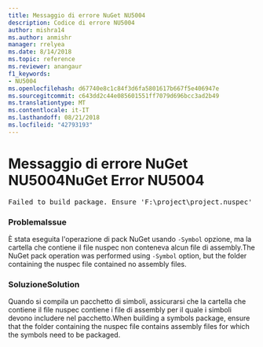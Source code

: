 ```yaml
---
title: Messaggio di errore NuGet NU5004
description: Codice di errore NU5004
author: mishra14
ms.author: anmishr
manager: rrelyea
ms.date: 8/14/2018
ms.topic: reference
ms.reviewer: anangaur
f1_keywords:
- NU5004
ms.openlocfilehash: d67740e8c1c84f3d6fa5801617b667f5e406947e
ms.sourcegitcommit: c643dd2c44e085601551ff7079d696bcc3ad2b49
ms.translationtype: MT
ms.contentlocale: it-IT
ms.lasthandoff: 08/21/2018
ms.locfileid: "42793193"
---
```

# <a name="nuget-error-nu5004"></a><span data-ttu-id="404e8-103">Messaggio di errore NuGet NU5004</span><span class="sxs-lookup"><span data-stu-id="404e8-103">NuGet Error NU5004</span></span>
<pre>Failed to build package. Ensure 'F:\project\project.nuspec' includes assembly files. For help on building symbols package, visit http://docs.nuget.org/.</pre>

### <a name="issue"></a><span data-ttu-id="404e8-104">Problema</span><span class="sxs-lookup"><span data-stu-id="404e8-104">Issue</span></span>

<span data-ttu-id="404e8-105">È stata eseguita l'operazione di pack NuGet usando `-Symbol` opzione, ma la cartella che contiene il file nuspec non conteneva alcun file di assembly.</span><span class="sxs-lookup"><span data-stu-id="404e8-105">The NuGet pack operation was performed using `-Symbol` option, but the folder containing the nuspec file contained no assembly files.</span></span> 


### <a name="solution"></a><span data-ttu-id="404e8-106">Soluzione</span><span class="sxs-lookup"><span data-stu-id="404e8-106">Solution</span></span>

<span data-ttu-id="404e8-107">Quando si compila un pacchetto di simboli, assicurarsi che la cartella che contiene il file nuspec contiene i file di assembly per il quale i simboli devono includere nel pacchetto.</span><span class="sxs-lookup"><span data-stu-id="404e8-107">When building a symbols package, ensure that the folder containing the nuspec file contains assembly files for which the symbols need to be packaged.</span></span>

